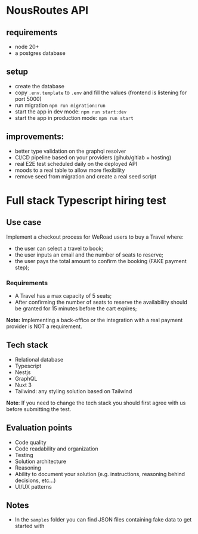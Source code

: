 # NousRoutes API

## requirements

- node 20+
- a postgres database

## setup

- create the database
- copy `.env.template` to `.env` and fill the values (frontend is listening for port 5000)
- run migration `npm run migration:run`
- start the app in dev mode: `npm run start:dev`
- start the app in production mode: `npm run start`

## improvements:

- better type validation on the graphql resolver
- CI/CD pipeline based on your providers (gihub/gitlab + hosting)
- real E2E test scheduled daily on the deployed API
- moods to a real table to allow more flexibility
- remove seed from migration and create a real seed script


# Full stack Typescript hiring test

## Use case
Implement a checkout process for WeRoad users to buy a Travel where:
- the user can select a travel to book;
- the user inputs an email and the number of seats to reserve;
- the user pays the total amount to confirm the booking (FAKE payment step);

### Requirements
- A Travel has a max capacity of 5 seats;
- After confirming the number of seats to reserve the availability should be granted for 15 minutes before the cart expires;

**Note:** Implementing a back-office or the integration with a real payment provider is NOT a requirement.

## Tech stack
- Relational database
- Typescript
- Nestjs
- GraphQL
- Nuxt 3
- Tailwind: any styling solution based on Tailwind

**Note**: If you need to change the tech stack you should first agree with us before submitting the test.

## Evaluation points
- Code quality
- Code readability and organization
- Testing
- Solution architecture
- Reasoning
- Ability to document your solution (e.g. instructions, reasoning behind decisions, etc...)
- UI/UX patterns

## Notes
- In the `samples` folder you can find JSON files containing fake data to get started with
